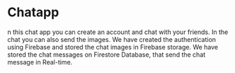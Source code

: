 # Chatapp
n this chat app you can create an account and chat with your friends. In the chat you can also send the images. 
We have created the authentication using Firebase and stored the chat images in Firebase storage. We have stored the chat messages on Firestore Database, that send the chat message in Real-time. 
